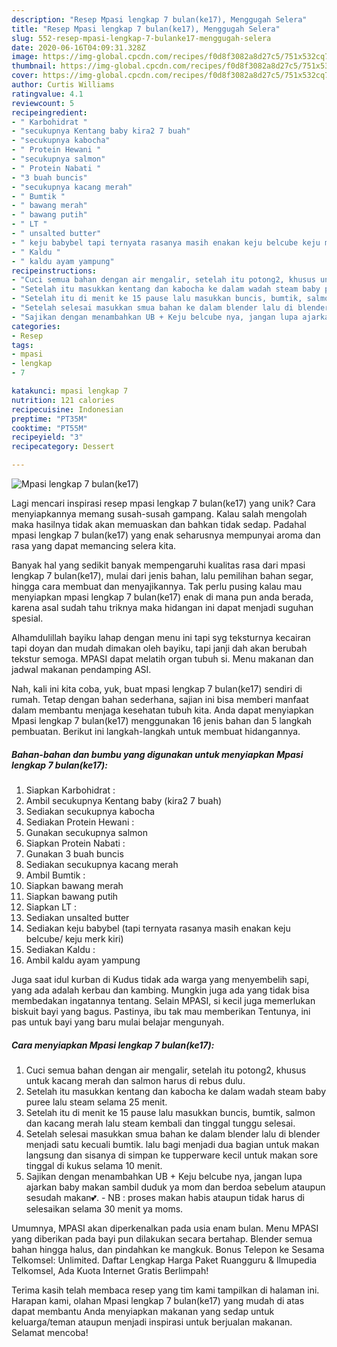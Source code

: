 ```yaml
---
description: "Resep Mpasi lengkap 7 bulan(ke17), Menggugah Selera"
title: "Resep Mpasi lengkap 7 bulan(ke17), Menggugah Selera"
slug: 552-resep-mpasi-lengkap-7-bulanke17-menggugah-selera
date: 2020-06-16T04:09:31.328Z
image: https://img-global.cpcdn.com/recipes/f0d8f3082a8d27c5/751x532cq70/mpasi-lengkap-7-bulanke17-foto-resep-utama.jpg
thumbnail: https://img-global.cpcdn.com/recipes/f0d8f3082a8d27c5/751x532cq70/mpasi-lengkap-7-bulanke17-foto-resep-utama.jpg
cover: https://img-global.cpcdn.com/recipes/f0d8f3082a8d27c5/751x532cq70/mpasi-lengkap-7-bulanke17-foto-resep-utama.jpg
author: Curtis Williams
ratingvalue: 4.1
reviewcount: 5
recipeingredient:
- " Karbohidrat "
- "secukupnya Kentang baby kira2 7 buah"
- "secukupnya kabocha"
- " Protein Hewani "
- "secukupnya salmon"
- " Protein Nabati "
- "3 buah buncis"
- "secukupnya kacang merah"
- " Bumtik "
- " bawang merah"
- " bawang putih"
- " LT "
- " unsalted butter"
- " keju babybel tapi ternyata rasanya masih enakan keju belcube keju merk kiri"
- " Kaldu "
- " kaldu ayam yampung"
recipeinstructions:
- "Cuci semua bahan dengan air mengalir, setelah itu potong2, khusus untuk kacang merah dan salmon harus di rebus dulu."
- "Setelah itu masukkan kentang dan kabocha ke dalam wadah steam baby puree lalu steam selama 25 menit."
- "Setelah itu di menit ke 15 pause lalu masukkan buncis, bumtik, salmon dan kacang merah lalu steam kembali dan tinggal tunggu selesai."
- "Setelah selesai masukkan smua bahan ke dalam blender lalu di blender menjadi satu kecuali bumtik. lalu bagi menjadi dua bagian untuk makan langsung dan sisanya di simpan ke tupperware kecil untuk makan sore tinggal di kukus selama 10 menit."
- "Sajikan dengan menambahkan UB + Keju belcube nya, jangan lupa ajarkan baby makan sambil duduk ya mom dan berdoa sebelum ataupun sesudah makan💕. NB : proses makan habis ataupun tidak harus di selesaikan selama 30 menit ya moms."
categories:
- Resep
tags:
- mpasi
- lengkap
- 7

katakunci: mpasi lengkap 7 
nutrition: 121 calories
recipecuisine: Indonesian
preptime: "PT35M"
cooktime: "PT55M"
recipeyield: "3"
recipecategory: Dessert

---
```



![Mpasi lengkap 7 bulan(ke17)](https://img-global.cpcdn.com/recipes/f0d8f3082a8d27c5/751x532cq70/mpasi-lengkap-7-bulanke17-foto-resep-utama.jpg)

Lagi mencari inspirasi resep mpasi lengkap 7 bulan(ke17) yang unik? Cara menyiapkannya memang susah-susah gampang. Kalau salah mengolah maka hasilnya tidak akan memuaskan dan bahkan tidak sedap. Padahal mpasi lengkap 7 bulan(ke17) yang enak seharusnya mempunyai aroma dan rasa yang dapat memancing selera kita.

Banyak hal yang sedikit banyak mempengaruhi kualitas rasa dari mpasi lengkap 7 bulan(ke17), mulai dari jenis bahan, lalu pemilihan bahan segar, hingga cara membuat dan menyajikannya. Tak perlu pusing kalau mau menyiapkan mpasi lengkap 7 bulan(ke17) enak di mana pun anda berada, karena asal sudah tahu triknya maka hidangan ini dapat menjadi suguhan spesial.

Alhamdulillah bayiku lahap dengan menu ini tapi syg teksturnya kecairan tapi doyan dan mudah dimakan oleh bayiku, tapi janji dah akan berubah tekstur semoga. MPASI dapat melatih organ tubuh si. Menu makanan dan jadwal makanan pendamping ASI.


Nah, kali ini kita coba, yuk, buat mpasi lengkap 7 bulan(ke17) sendiri di rumah. Tetap dengan bahan sederhana, sajian ini bisa memberi manfaat dalam membantu menjaga kesehatan tubuh kita. Anda dapat menyiapkan Mpasi lengkap 7 bulan(ke17) menggunakan 16 jenis bahan dan 5 langkah pembuatan. Berikut ini langkah-langkah untuk membuat hidangannya.

<!--inarticleads1-->

##### Bahan-bahan dan bumbu yang digunakan untuk menyiapkan Mpasi lengkap 7 bulan(ke17):

1. Siapkan  Karbohidrat :
1. Ambil secukupnya Kentang baby (kira2 7 buah)
1. Sediakan secukupnya kabocha
1. Sediakan  Protein Hewani :
1. Gunakan secukupnya salmon
1. Siapkan  Protein Nabati :
1. Gunakan 3 buah buncis
1. Sediakan secukupnya kacang merah
1. Ambil  Bumtik :
1. Siapkan  bawang merah
1. Siapkan  bawang putih
1. Siapkan  LT :
1. Sediakan  unsalted butter
1. Sediakan  keju babybel (tapi ternyata rasanya masih enakan keju belcube/ keju merk kiri)
1. Sediakan  Kaldu :
1. Ambil  kaldu ayam yampung


Juga saat idul kurban di Kudus tidak ada warga yang menyembelih sapi, yang ada adalah kerbau dan kambing. Mungkin juga ada yang tidak bisa membedakan ingatannya tentang. Selain MPASI, si kecil juga memerlukan biskuit bayi yang bagus. Pastinya, ibu tak mau memberikan Tentunya, ini pas untuk bayi yang baru mulai belajar mengunyah. 

<!--inarticleads2-->

##### Cara menyiapkan Mpasi lengkap 7 bulan(ke17):

1. Cuci semua bahan dengan air mengalir, setelah itu potong2, khusus untuk kacang merah dan salmon harus di rebus dulu.
1. Setelah itu masukkan kentang dan kabocha ke dalam wadah steam baby puree lalu steam selama 25 menit.
1. Setelah itu di menit ke 15 pause lalu masukkan buncis, bumtik, salmon dan kacang merah lalu steam kembali dan tinggal tunggu selesai.
1. Setelah selesai masukkan smua bahan ke dalam blender lalu di blender menjadi satu kecuali bumtik. lalu bagi menjadi dua bagian untuk makan langsung dan sisanya di simpan ke tupperware kecil untuk makan sore tinggal di kukus selama 10 menit.
1. Sajikan dengan menambahkan UB + Keju belcube nya, jangan lupa ajarkan baby makan sambil duduk ya mom dan berdoa sebelum ataupun sesudah makan💕. - NB : proses makan habis ataupun tidak harus di selesaikan selama 30 menit ya moms.


Umumnya, MPASI akan diperkenalkan pada usia enam bulan. Menu MPASI yang diberikan pada bayi pun dilakukan secara bertahap. Blender semua bahan hingga halus, dan pindahkan ke mangkuk. Bonus Telepon ke Sesama Telkomsel: Unlimited. Daftar Lengkap Harga Paket Ruangguru &amp; Ilmupedia Telkomsel, Ada Kuota Internet Gratis Berlimpah! 

Terima kasih telah membaca resep yang tim kami tampilkan di halaman ini. Harapan kami, olahan Mpasi lengkap 7 bulan(ke17) yang mudah di atas dapat membantu Anda menyiapkan makanan yang sedap untuk keluarga/teman ataupun menjadi inspirasi untuk berjualan makanan. Selamat mencoba!

